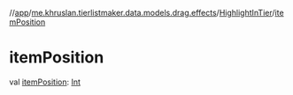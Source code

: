 //[app](../../../index.md)/[me.khruslan.tierlistmaker.data.models.drag.effects](../index.md)/[HighlightInTier](index.md)/[itemPosition](item-position.md)

# itemPosition

val [itemPosition](item-position.md): [Int](https://kotlinlang.org/api/latest/jvm/stdlib/kotlin/-int/index.html)
